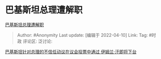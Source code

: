 # 巴基斯坦总理遭解职
[巴基斯坦总理遭解职](https://zhuanlan.zhihu.com/p/495929066)

> Author: #Anonymity
> Last update: [编辑于 2022-04-10]
> Link:
> Tag: #时政
> 评论区:
> 泛讨论:

[巴基斯坦针对总理的不信任动议在议会投票中通过 伊姆兰·汗即将下台](http://link.zhihu.com/?target=https%3A//news.sina.cn/2022-04-10/detail-imcwiwst0906540.d.html)
